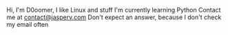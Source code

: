 Hi, I'm D0oomer, I like Linux and stuff
I'm currently learning Python
Contact me at contact@jasperv.com
Don't expect an answer, because I don't check my email often
